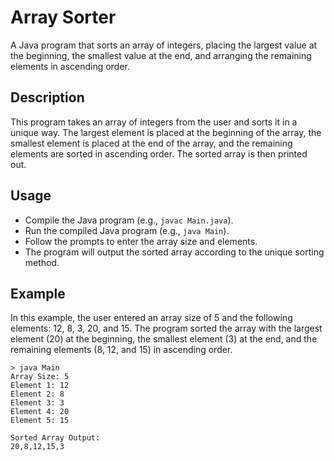 # Array Sorter

A Java program that sorts an array of integers, placing the largest value at the beginning, the smallest value at the end, and arranging the remaining elements in ascending order.

## Description

This program takes an array of integers from the user and sorts it in a unique way. The largest element is placed at the beginning of the array, the smallest element is placed at the end of the array, and the remaining elements are sorted in ascending order. The sorted array is then printed out.

## Usage

- Compile the Java program (e.g., `javac Main.java`).
- Run the compiled Java program (e.g., `java Main`).
- Follow the prompts to enter the array size and elements.
- The program will output the sorted array according to the unique sorting method.

## Example

In this example, the user entered an array size of 5 and the following elements: 12, 8, 3, 20, and 15. The program sorted the array with the largest element (20) at the beginning, the smallest element (3) at the end, and the remaining elements (8, 12, and 15) in ascending order.

```plaintext
> java Main
Array Size: 5
Element 1: 12
Element 2: 8
Element 3: 3
Element 4: 20
Element 5: 15

Sorted Array Output:
20,8,12,15,3
```
